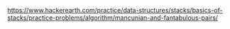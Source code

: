https://www.hackerearth.com/practice/data-structures/stacks/basics-of-stacks/practice-problems/algorithm/mancunian-and-fantabulous-pairs/
